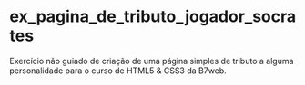 # ex_pagina_de_tributo_jogador_socrates
 Exercício não guiado de criação de uma página simples de tributo a alguma personalidade para o curso de HTML5 & CSS3 da B7web.
